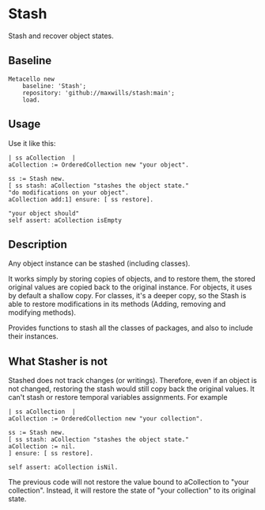 # Stash

Stash and recover object states.

## Baseline

```Smalltalk
Metacello new
    baseline: 'Stash';
    repository: 'github://maxwills/stash:main';
    load.
```

## Usage

Use it like this:

```Smalltalk
| ss aCollection  |
aCollection := OrderedCollection new "your object".

ss := Stash new.
[ ss stash: aCollection "stashes the object state."
"do modifications on your object".
aCollection add:1] ensure: [ ss restore].
	
"your object should"
self assert: aCollection isEmpty
```

## Description

Any object instance can be stashed (including classes).

It works simply by storing copies of objects, and to restore them, the stored original values are copied back to the original instance.
For objects, it uses by default a shallow copy. For classes, it's a deeper copy, so the Stash is able to restore modifications in its methods (Adding, removing and modifying methods).

Provides functions to stash all the classes of packages, and also to include their instances.

## What Stasher is not

Stashed does not track changes (or writings). Therefore, even if an object is not changed, restoring the stash would still copy back the original values.
It can't stash or restore temporal variables assignments. For example

```Smalltalk
| ss aCollection  |
aCollection := OrderedCollection new "your collection".

ss := Stash new.
[ ss stash: aCollection "stashes the object state."
aCollection := nil.
] ensure: [ ss restore].

self assert: aCollection isNil.
```
The previous code will not restore the value bound to aCollection to "your collection". Instead, it will restore the state of "your collection" to its original state. 
